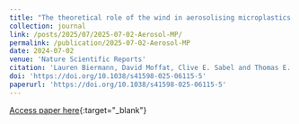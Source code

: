 ```yaml
---
title: "The theoretical role of the wind in aerosolising microplastics and nanoplastics from coastal combined sewer overflows"
collection: journal
link: /posts/2025/07/2025-07-02-Aerosol-MP/
permalink: /publication/2025-07-02-Aerosol-MP
date: 2024-07-02
venue: 'Nature Scientific Reports'
citation: 'Lauren Biermann, David Moffat, Clive E. Sabel and Thomas E. Stovin &quot;The theoretical role of the wind in aerosolising microplastics and nanoplastics from coastal combined sewer overflows.&quot; Nature Scientific Reports 15, 23623. July 2025'
doi: 'https://doi.org/10.1038/s41598-025-06115-5'
paperurl: 'https://doi.org/10.1038/s41598-025-06115-5'
---
```

[Access paper here](https://doi.org/10.1038/s41598-025-06115-5){:target="_blank"}

